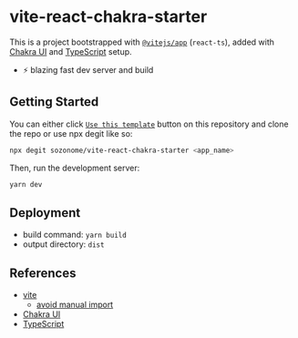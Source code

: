 # vite-react-chakra-starter

This is a project bootstrapped with [`@vitejs/app`](https://vitejs.dev/guide/#scaffolding-your-first-vite-project) (`react-ts`), added with [Chakra UI](https://chakra-ui.com) and [TypeScript](https://www.typescriptlang.org) setup.

- ⚡ blazing fast dev server and build

## Getting Started

You can either click [`Use this template`](https://github.com/sozonome/vite-react-chakra-starter/generate) button on this repository and clone the repo or use npx degit like so:

```bash
npx degit sozonome/vite-react-chakra-starter <app_name>
```

Then, run the development server:

```bash
yarn dev
```

## Deployment

- build command: `yarn build`
- output directory: `dist`

## References

- [vite](https://vitejs.dev)
  - [avoid manual import](https://vitejs.dev/guide/features.html#jsx)
- [Chakra UI](https://chakra-ui.com/)
- [TypeScript](https://www.typescriptlang.org)
